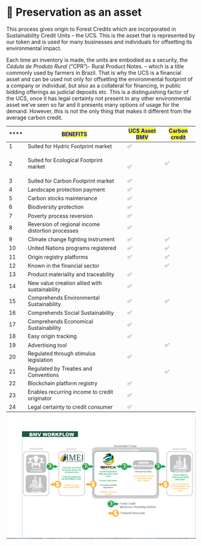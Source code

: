 # 🌄 Preservation as an asset

This process gives origin to Forest Credits which are incorporated in Sustainability Credit Units – the UCS. This is the asset that is represented by our token and is used for many businesses and individuals for offsetting its environmental impact.

Each time an inventory is made, the units are embodied as a security, the _Cédula de Produto Rural_ (“CPR”)- Rural Product Notes. – which is a title commonly used by farmers in Brazil. That is why the UCS is a financial asset and can be used not only for offsetting the environmental footprint of a company or individual, but also as a collateral for financing, in public bidding offerings as judicial deposits etc. This is a distinguishing factor of the UCS, once it has legal certainty not present in any other environmental asset we’ve seen so far and it presents many options of usage for the demand. However, this is not the only thing that makes it different from the average carbon credit.

|  ****  | <mark style="color:blue;">**BENEFITS**</mark>     | <mark style="color:blue;">**UCS Asset BMV**</mark> |  <mark style="color:blue;">**Carbon credit**</mark> |
| ------ | ------------------------------------------------- | -------------------------------------------------- | --------------------------------------------------- |
| 1      | Suited for Hydric Footprint market                | ​             ✅                                    |                                                     |
| 2      | Suited for Ecological Footprint market            | <p> <br>​             ✅<br></p>                    |  ​             ✅                                    |
| 3      | Suited for Carbon Footprint market                |  ​             ✅                                   |                                                     |
| 4      | Landscape protection payment                      |  ​             ✅                                   |                                                     |
| 5      | Carbon stocks maintenance                         |  ​             ✅                                   |                                                     |
| 6      | Biodiversity protection                           |  ​             ✅                                   |                                                     |
| 7      | Poverty process reversion                         |  ​             ✅                                   |                                                     |
| 8      | Reversion of regional income distortion processes |  ​             ✅                                   |                                                     |
| 9      | Climate change fighting instrument                |  ​             ✅                                   |  ​             ✅                                    |
| 10     | United Nations programs registered                |  ​             ✅                                   |  ​             ✅                                    |
| 11     | Origin registry platforms                         |  ​             ✅                                   |  ​             ✅                                    |
| 12     | Known in the financial sector                     |                                                    |  ​             ✅                                    |
| 13     | Product materiality and traceability              |  ​             ✅                                   |                                                     |
| 14     | New value creation allied with sustainability     |  ​             ✅                                   |                                                     |
| 15     | Comprehends Environmental Sustainability          |  ​             ✅                                   |  ​             ✅                                    |
| 16     | Comprehends Social Sustainability                 |  ​             ✅                                   |                                                     |
| 17     | Comprehends Economical Sustainability             |  ​             ✅                                   |                                                     |
| 18     | Easy origin tracking                              |  ​             ✅                                   |                                                     |
| 19     | Advertising tool                                  |                                                    |  ​             ✅                                    |
| 20     | Regulated through stimulus legislation            |  ​             ✅                                   |                                                     |
| 21     | Regulated by Treaties and Conventions             |                                                    |  ​             ✅                                    |
| 22     | Blockchain platform registry                      |  ​             ✅                                   |                                                     |
| 23     | Enables recurring income to credit originator     |  ​             ✅                                   |                                                     |
| 24     | Legal certainty to credit consumer                |  ​             ✅                                   |                                                     |

![BMV Workflow - shows how is process and actors involved](<../.gitbook/assets/image (10).png>)
